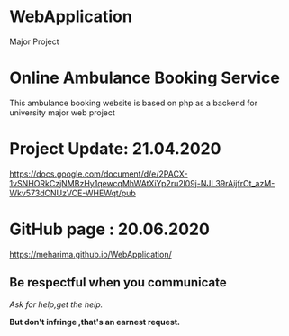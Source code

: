 # WebApplication
Major Project

# Online Ambulance Booking Service

This ambulance booking website is based on php as a backend for university major web project

# Project Update: 21.04.2020 

https://docs.google.com/document/d/e/2PACX-1vSNHORkCzjNMBzHy1qewcqMhWAtXiYp2ru2l09j-NJL39rAijfrOt_azM-Wkv573dCNUzVCE-WHEWqt/pub

# GitHub page : 20.06.2020

https://meharima.github.io/WebApplication/

## Be respectful when you communicate ##

*Ask for help,get the help.*

**But don't infringe ,that's an earnest request.**
